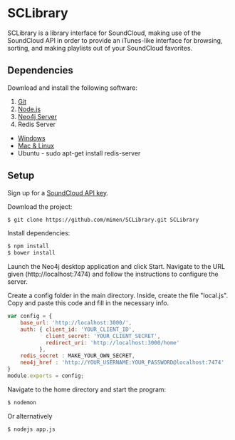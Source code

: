 # SCLibrary
SCLibrary is a library interface for SoundCloud, making use of the SoundCloud API in order to provide an iTunes-like interface for browsing, sorting, and making playlists out of your SoundCloud favorites.

## Dependencies

Download and install the following software:

1. [Git](https://git-scm.com/downloads)
2. [Node.js](https://nodejs.org/en/download/)
3. [Neo4j Server](http://neo4j.com/)
4. Redis Server
  - [Windows](https://github.com/MSOpenTech/redis/releases/tag/win-2.8.2400)
  - [Mac & Linux](http://redis.io/download)
  - Ubuntu - sudo apt-get install redis-server
## Setup

Sign up for a [SoundCloud API key](http://soundcloud.com/you/apps).

Download the project:

```bash
$ git clone https://github.com/mimen/SCLibrary.git SCLibrary
```

Install dependencies:

```bash
$ npm install
$ bower install
```

Launch the Neo4j desktop application and click Start. Navigate to the URL given (http://localhost:7474) and follow the instructions to configure the server.

Create a config folder in the main directory. Inside, create the file "local.js".
Copy and paste this code and fill in the necessary info.


```javascript
var config = {
	base_url: 'http://localhost:3000/',
	auth: { client_id: 'YOUR_CLIENT_ID',
			client_secret: 'YOUR_CLIENT_SECRET',
			redirect_uri: 'http://localhost:3000/home'
		  },
  	redis_secret : MAKE_YOUR_OWN_SECRET,
	neo4j_href : 'http://YOUR_USERNAME:YOUR_PASSWORD@localhost:7474'
}
module.exports = config;
```

Navigate to the home directory and start the program:

```bash
$ nodemon
```
Or alternatively
```bash
$ nodejs app.js
```
